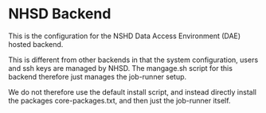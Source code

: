 # NHSD Backend

This is the configuration for the NSHD Data Access Environment (DAE) hosted
backend.

This is different from other backends in that the system configuration, users
and ssh keys are managed by NHSD. The mangage.sh script for this backend
therefore just manages the job-runner setup.


We do not therefore use the default install script, and instead directly
install the packages core-packages.txt, and then just the job-runner itself.
